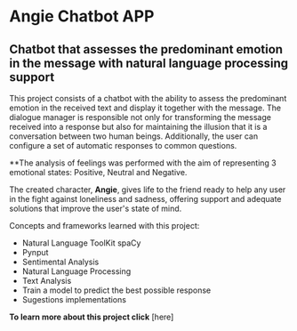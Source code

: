 # Angie Chatbot APP

## Chatbot that assesses the predominant emotion in the message with natural language processing support

This project consists of a chatbot with the ability to assess the predominant emotion in the received text and display it together with the message. The dialogue manager is responsible not only for transforming the message received into a response but also for maintaining the illusion that it is a conversation between two human beings. Additionally, the user can configure a set of automatic responses to common questions.

**The analysis of feelings was performed with the aim of representing 3 emotional states: Positive, Neutral and Negative.

The created character, **Angie**, gives life to the friend ready to help any user in the fight against loneliness and sadness, offering support and adequate solutions that improve the user's state of mind.





Concepts and frameworks learned with this project:

- Natural Language ToolKit spaCy
- Pynput
- Sentimental Analysis
- Natural Language Processing
- Text Analysis
- Train a model to predict the best possible response 
- Sugestions implementations

**To learn more about this project click** [here]
